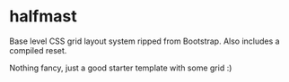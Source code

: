 # halfmast
Base level CSS grid layout system ripped from Bootstrap.
Also includes a compiled reset.

Nothing fancy, just a good starter template with some grid :)
